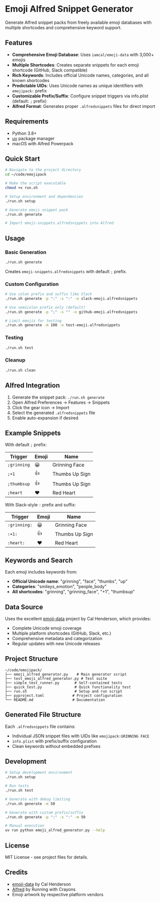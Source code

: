 # Emoji Alfred Snippet Generator

Generate Alfred snippet packs from freely available emoji databases with multiple shortcodes and comprehensive keyword support.

## Features

- **Comprehensive Emoji Database**: Uses `iamcal/emoji-data` with 3,000+ emojis
- **Multiple Shortcodes**: Creates separate snippets for each emoji shortcode (GitHub, Slack compatible)
- **Rich Keywords**: Includes official Unicode names, categories, and all known shortcodes
- **Predictable UIDs**: Uses Unicode names as unique identifiers with `emojipack:` prefix
- **Customizable Prefix/Suffix**: Configure snippet triggers via info.plist (default: `;` prefix)
- **Alfred Format**: Generates proper `.alfredsnippets` files for direct import

## Requirements

- Python 3.8+
- [uv](https://github.com/astral-sh/uv) package manager
- macOS with Alfred Powerpack

## Quick Start

```bash
# Navigate to the project directory
cd ~/code/emojipack

# Make the script executable
chmod +x run.sh

# Setup environment and dependencies
./run.sh setup

# Generate emoji snippet pack
./run.sh generate

# Import emoji-snippets.alfredsnippets into Alfred
```

## Usage

### Basic Generation

```bash
./run.sh generate
```

Creates `emoji-snippets.alfredsnippets` with default `;` prefix.

### Custom Configuration

```bash
# Use colon prefix and suffix like Slack
./run.sh generate -p ":" -s ":" -o slack-emoji.alfredsnippets

# Use semicolon prefix only (default)
./run.sh generate -p ";" -s "" -o github-emoji.alfredsnippets

# Limit emojis for testing
./run.sh generate -m 100 -o test-emoji.alfredsnippets
```

### Testing

```bash
./run.sh test
```

### Cleanup

```bash
./run.sh clean
```

## Alfred Integration

1. Generate the snippet pack: `./run.sh generate`
2. Open Alfred Preferences → Features → Snippets
3. Click the gear icon → Import
4. Select the generated `.alfredsnippets` file
5. Enable auto-expansion if desired

## Example Snippets

With default `;` prefix:

| Trigger | Emoji | Name |
|---------|-------|------|
| `;grinning` | 😀 | Grinning Face |
| `;+1` | 👍 | Thumbs Up Sign |
| `;thumbsup` | 👍 | Thumbs Up Sign |
| `;heart` | ❤️ | Red Heart |

With Slack-style `:` prefix and suffix:

| Trigger | Emoji | Name |
|---------|-------|------|
| `:grinning:` | 😀 | Grinning Face |
| `:+1:` | 👍 | Thumbs Up Sign |
| `:heart:` | ❤️ | Red Heart |

## Keywords and Search

Each emoji includes keywords from:
- **Official Unicode name**: "grinning", "face", "thumbs", "up"
- **Categories**: "smileys_emotion", "people_body"
- **All shortcodes**: "grinning", "grinning_face", "+1", "thumbsup"

## Data Source

Uses the excellent [emoji-data](https://github.com/iamcal/emoji-data) project by Cal Henderson, which provides:
- Complete Unicode emoji coverage
- Multiple platform shortcodes (GitHub, Slack, etc.)
- Comprehensive metadata and categorization
- Regular updates with new Unicode releases

## Project Structure

```
~/code/emojipack/
├── emoji_alfred_generator.py    # Main generator script
├── test_emoji_alfred_generator.py # Test suite
├── simple_test_runner.py       # Self-contained tests
├── quick_test.py               # Quick functionality test
├── run.sh                      # Setup and run script
├── pyproject.toml             # Project configuration
└── README.md                  # Documentation
```

## Generated File Structure

Each `.alfredsnippets` file contains:
- Individual JSON snippet files with UIDs like `emojipack:GRINNING FACE`
- `info.plist` with prefix/suffix configuration
- Clean keywords without embedded prefixes

## Development

```bash
# Setup development environment
./run.sh setup

# Run tests
./run.sh test

# Generate with debug limiting
./run.sh generate -m 50

# Generate with custom prefix/suffix
./run.sh generate -p ":" -s ":" -m 50

# Manual execution
uv run python emoji_alfred_generator.py --help
```

## License

MIT License - see project files for details.

## Credits

- [emoji-data](https://github.com/iamcal/emoji-data) by Cal Henderson
- [Alfred](https://www.alfredapp.com/) by Running with Crayons
- Emoji artwork by respective platform vendors
